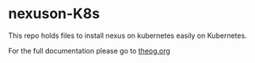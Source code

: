 # nexuson-K8s

This repo holds files to install nexus on kubernetes easily on Kubernetes.

For the full documentation please go to [theog.org](http://www.theog.org)